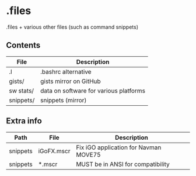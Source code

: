 # .files
.files + various other files (such as command snippets)

## Contents

File | Description
-- | --
.l | .bashrc alternative
gists/ | gists mirror on GitHub
sw stats/ | data on software for various platforms
snippets/ | snippets (mirror)

## Extra info

Path | File | Description
-- | -- | --
snippets | iGoFX.mscr | Fix iGO application for Navman MOVE75
snippets | *.mscr | MUST be in ANSI for compatibility
